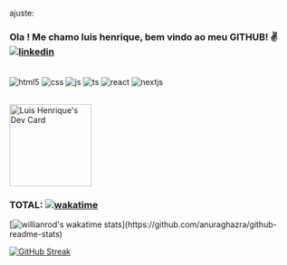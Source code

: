 ajuste:

### Ola ! Me chamo luis henrique, bem vindo ao meu GITHUB! ✌️[![linkedin](https://img.shields.io/badge/LinkedIn-0077B5?style=for-the-badge&logo=linkedin&logoColor=white)](https://www.linkedin.com/in/luis-henrique-reinhold-pav%C3%A3o-942b39152/) 
<br/>

<div style="display: inline_block">
  <img align="center" alt="html5" src="https://img.shields.io/badge/HTML5-E34F26?style=for-the-badge&logo=html5&logoColor=white" />
  <img align="center" alt="css" src="https://img.shields.io/badge/CSS3-1572B6?style=for-the-badge&logo=css3&logoColor=white" />
  <img align="center" alt="js" src="https://img.shields.io/badge/JavaScript-F7DF1E?style=for-the-badge&logo=javascript&logoColor=black" />
  <img align="center" alt="ts" src="https://img.shields.io/badge/TypeScript-007ACC?style=for-the-badge&logo=typescript&logoColor=white" />
  <img align="center" alt="react" src="https://img.shields.io/badge/React-20232A?style=for-the-badge&logo=react&logoColor=61DAFB" />
  <img align="center" alt="nextjs" src="https://img.shields.io/badge/Next.js-000000.svg?style=for-the-badge&logo=nextdotjs&logoColor=white"/>
  
</div>
<br/>

<a href="https://app.daily.dev/luispavao"><img src="https://api.daily.dev/devcards/af925cb171f445549aa156309e7e10c6.png?r=khn" width="145" alt="Luis Henrique's Dev Card"/></a>


### TOTAL: [![wakatime](https://wakatime.com/badge/user/96dbbdee-cacf-4160-9e5c-6f143d86bb39.svg)](https://wakatime.com/@96dbbdee-cacf-4160-9e5c-6f143d86bb39)
[![willianrod's wakatime stats](https://github-readme-stats.vercel.app/api/wakatime?username=@devLuiss&width="200")](https://github.com/anuraghazra/github-readme-stats)

[![GitHub Streak](https://streak-stats.demolab.com/?user=devLuiss&theme=dracula)](https://git.io/streak-stats)

